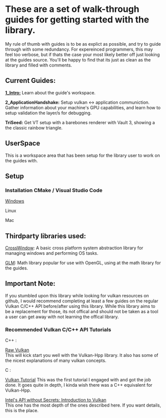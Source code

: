 # These are a set of walk-through guides for getting started with the library.

My rule of thumb with guides is to be as explict as possible, and try to guide through with some redundancy. For expereinced programmers, this may feel too verbose, but if thats the case your most likely better off just looking at the guides source. You'll be happy to find that its just as clean as the library and filled with comments.

## Current Guides:

**[1_Intro:](https://github.com/Ed94/VaultedThermals/tree/master/guides/1_Intro)** Learn about the guide's workspace.

**2_ApplicationHandshake:** Setup vulkan <-> application communiction. Gather information about your machine's GPU capabilities, and learn how to setup validation the layer/s for debugging.

**TriSeed:** Get VT setup with a barebones renderer with Vault 3, showing a the classic rainbow triangle.

## UserSpace

This is a workspace area that has been setup for the library user to work on the guides with.

## Setup

### Installation CMake / Visual Studio Code

[Windows](https://github.com/Ed94/VaultedThermals/wiki/VT-Guides:-WIndows-Setup)

Linux 

Mac

## Thirdparty libraries used:

[CrossWindow](https://github.com/alaingalvan/CrossWindow/tree/master): A basic cross platform system abstraction library for managing windows and performing OS tasks.

[GLM](https://github.com/g-truc/glm/tree/master): Math library popular for use with OpenGL, using at the math library for the guides.
    
## Important Note:

If you stumbled upon this library while looking for vulkan resources on github, I would recommend completing at least a few guides on the regular Vulkan C/C++ API before/after using this library. While this library aims to be a replacement for those, its not offical and should not be taken as a tool a user can get away with not learning the offical library.

### Recommended Vulkan C/C++ API Tutorials

C++ :   

[Raw Vulkan](https://alain.xyz/blog/raw-vulkan)   
This will kick start you well with the Vulkan-Hpp library. It also has some of the nicest explanations of many vulkan concepts.

C :   

[Vulkan Tutorial](https://vulkan-tutorial.com/Introduction)
This was the first tutorial I engaged with and got the job done. It goes quite in depth, I kinda wish there was a C++ equivalent for Vulkan-Hpp.   

[Intel's API without Secrets: Introduction to Vulkan](https://software.intel.com/content/www/us/en/develop/articles/api-without-secrets-introduction-to-vulkan-part-1.html)   
This one has the most depth of the ones described here. If you want details, this is the place.